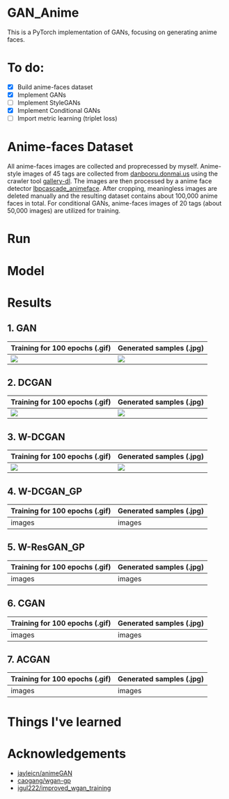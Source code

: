 # GAN_Anime
This is a PyTorch implementation of GANs, focusing on generating anime faces.

# To do:
- [x] Build anime-faces dataset
- [x] Implement GANs
- [ ] Implement StyleGANs
- [x] Implement Conditional GANs
- [ ] Import metric learning (triplet loss) 
 
# Anime-faces Dataset
All anime-faces images are collected and proprecessed by myself. Anime-style images of 45 tags are collected from [danbooru.donmai.us](https://danbooru.donmai.us/) using the crawler tool [gallery-dl](https://github.com/mikf/gallery-dl). The images are then processed by a anime face detector [lbpcascade_animeface](https://github.com/nagadomi/lbpcascade_animeface). After cropping, meaningless images are deleted manually and the resulting dataset contains about 100,000 anime faces in total. For conditional GANs, anime-faces images of 20 tags (about 50,000 images) are utilized for training.

# Run

# Model

# Results
## 1. GAN

Training for 100 epochs (.gif) | Generated samples (.jpg) 
 -------- |-----------
![](https://github.com/bhy0v587/GAN_Anime/blob/main/resources/gif/GAN.gif) | ![](https://github.com/bhy0v587/GAN_Anime/blob/main/resources/image/GAN.jpg) 
 
## 2. DCGAN

Training for 100 epochs (.gif) | Generated samples (.jpg) 
 -------- |-----------
![](https://github.com/bhy0v587/GAN_Anime/blob/main/resources/gif/DCGAN.gif) | ![](https://github.com/bhy0v587/GAN_Anime/blob/main/resources/image/DCGAN.jpg) 
 
## 3. W-DCGAN

Training for 100 epochs (.gif) | Generated samples (.jpg) 
 -------- |-----------
![](https://github.com/bhy0v587/GAN_Anime/blob/main/resources/gif/WGAN.gif) | ![](https://github.com/bhy0v587/GAN_Anime/blob/main/resources/image/WGAN.jpg) 
 
## 4. W-DCGAN_GP

Training for 100 epochs (.gif) | Generated samples (.jpg) 
 -------- |-----------
 images | images 
 
## 5. W-ResGAN_GP

Training for 100 epochs (.gif) | Generated samples (.jpg) 
 -------- |-----------
 images | images 
 
## 6. CGAN

Training for 100 epochs (.gif) | Generated samples (.jpg) 
 -------- |-----------
 images | images 
 
## 7. ACGAN

Training for 100 epochs (.gif) | Generated samples (.jpg) 
 -------- |-----------
 images | images 
 

# Things I've learned

# Acknowledgements
- [jayleicn/animeGAN](https://github.com/jayleicn/animeGAN)
- [caogang/wgan-gp](https://github.com/caogang/wgan-gp)
- [igul222/improved_wgan_training](https://github.com/igul222/improved_wgan_training)
